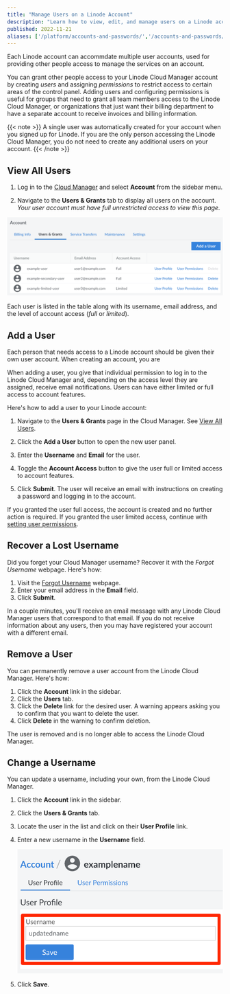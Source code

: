 ```yaml
---
title: "Manage Users on a Linode Account"
description: "Learn how to view, edit, and manage users on a Linode account."
published: 2022-11-21
aliases: ['/platform/accounts-and-passwords/','/accounts-and-passwords/','/platform/manager/accounts-and-passwords/','/platform/manager/accounts-and-passwords-classic-manager/','/platform/manager/accounts-and-passwords-new-manager/', '/guides/accounts-and-passwords/']
---
```


Each Linode account can accommdate multiple user accounts, used for providing other people access to manage the services on an account.


You can grant other people access to your Linode Cloud Manager account by creating *users* and assigning *permissions* to restrict access to certain areas of the control panel. Adding users and configuring permissions is useful for groups that need to grant all team members access to the Linode Cloud Manager, or organizations that just want their billing department to have a separate account to receive invoices and billing information.

{{< note >}}
A single user was automatically created for your account when you signed up for Linode. If you are the only person accessing the Linode Cloud Manager, you do not need to create any additional users on your account.
{{< /note >}}

## View All Users

1. Log in to the [Cloud Manager](https://cloud.linode.com) and select **Account** from the sidebar menu.

1. Navigate to the **Users & Grants** tab to display all users on the account. *Your user account must have full unrestricted access to view this page.*

![Screenshot of Users and Grants page in the Cloud Manager](view-users.png)

Each user is listed in the table along with its username, email address, and the level of account access (*full* or *limited*).

## Add a User



Each person that needs access to a Linode account should be given their own user account. When creating an account, you are 

When adding a user, you give that individual permission to log in to the Linode Cloud Manager and, depending on the access level they are assigned, receive email notifications. Users can have either limited or full access to account features.

Here's how to add a user to your Linode account:

1. Navigate to the **Users & Grants** page in the Cloud Manager. See [View All Users](#view-all-users).

1. Click the **Add a User** button to open the new user panel.

1. Enter the **Username** and **Email** for the user.

1. Toggle the **Account Access** button to give the user full or limited access to account features.

1. Click **Submit**. The user will receive an email with instructions on creating a password and logging in to the account.

If you granted the user full access, the account is created and no further action is required. If you granted the user limited access, continue with [setting user permissions](/docs/products/platform/accounts/guides/user-permissions/).

## Recover a Lost Username

Did you forget your Cloud Manager username? Recover it with the *Forgot Username* webpage. Here's how:

1. Visit the [Forgot Username](https://login.linode.com/forgot/username) webpage.
1. Enter your email address in the **Email** field.
1. Click **Submit**.

In a couple minutes, you'll receive an email message with any Linode Cloud Manager users that correspond to that email. If you do not receive information about any users, then you may have registered your account with a different email.

## Remove a User

You can permanently remove a user account from the Linode Cloud Manager. Here's how:

1. Click the **Account** link in the sidebar.
1. Click the **Users** tab.
1. Click the **Delete** link for the desired user. A warning appears asking you to confirm that you want to delete the user.
1. Click **Delete** in the warning to confirm deletion.

The user is removed and is no longer able to access the Linode Cloud Manager.

## Change a Username

You can update a username, including your own, from the Linode Cloud Manager.

1. Click the **Account** link in the sidebar.
1. Click the **Users & Grants** tab.
1. Locate the user in the list and click on their **User Profile** link.
1. Enter a new username in the **Username** field.

    ![Use the Linode Cloud Manager to Update a Username](accounts-update-a-username.png "Use the Linode Cloud Manager to Update a Username")

1. Click **Save**.